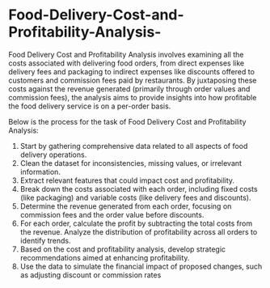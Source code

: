# Food-Delivery-Cost-and-Profitability-Analysis-
Food Delivery Cost and Profitability Analysis involves examining all the costs associated with delivering food orders, from direct expenses like delivery fees and packaging to indirect expenses like discounts offered to customers and commission fees paid by restaurants. 
By juxtaposing these costs against the revenue generated (primarily through order values and commission fees), the analysis aims to provide insights into how profitable the food delivery service is on a per-order basis.

Below is the process for the task of Food Delivery Cost and Profitability Analysis:

  1. Start by gathering comprehensive data related to all aspects of food delivery operations.
  2. Clean the dataset for inconsistencies, missing values, or irrelevant information.
  3. Extract relevant features that could impact cost and profitability.
  4. Break down the costs associated with each order, including fixed costs (like packaging) and variable costs (like delivery fees and discounts).
  5. Determine the revenue generated from each order, focusing on commission fees and the order value before discounts.
  6. For each order, calculate the profit by subtracting the total costs from the revenue. Analyze the distribution of profitability across all orders to identify trends.
  7. Based on the cost and profitability analysis, develop strategic recommendations aimed at enhancing profitability.
  8. Use the data to simulate the financial impact of proposed changes, such as adjusting discount or commission rates
